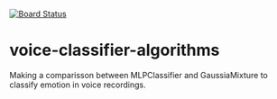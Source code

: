 [![Board Status](https://migu3lgon.visualstudio.com/6e5a9be8-4dac-4cef-b1ec-5684956f0ad9/f8b6b132-f112-497d-9281-001e425c97d6/_apis/work/boardbadge/5fc6ea5f-67a9-4038-b9b9-bb3fa2175df4)](https://migu3lgon.visualstudio.com/6e5a9be8-4dac-4cef-b1ec-5684956f0ad9/_boards/board/t/f8b6b132-f112-497d-9281-001e425c97d6/Microsoft.RequirementCategory)
# voice-classifier-algorithms
Making a comparisson between MLPClassifier and GaussiaMixture to classify emotion in voice recordings.
